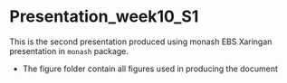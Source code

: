 # Presentation_week10_S1

This is the second presentation produced using monash EBS Xaringan presentation in `monash` package.  



- The figure folder contain all figures used in producing the document 


  
  
  
  




